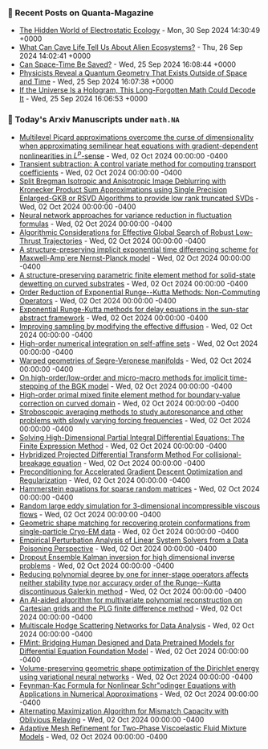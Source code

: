 ### 📝 Recent Posts on Quanta-Magazine
<!-- quanta starts -->
* <a href="https://www.quantamagazine.org/the-hidden-world-of-electrostatic-ecology-20240930/">The Hidden World of Electrostatic Ecology</a> - Mon, 30 Sep 2024 14:30:49 +0000
* <a href="https://www.quantamagazine.org/what-can-cave-life-tell-us-about-alien-ecosystems-20240926/">What Can Cave Life Tell Us About Alien Ecosystems?</a> - Thu, 26 Sep 2024 14:02:41 +0000
* <a href="https://www.quantamagazine.org/can-space-time-be-saved-20240925/">Can Space-Time Be Saved?</a> - Wed, 25 Sep 2024 16:08:44 +0000
* <a href="https://www.quantamagazine.org/physicists-reveal-a-quantum-geometry-that-exists-outside-of-space-and-time-20240925/">Physicists Reveal a Quantum Geometry That Exists Outside of Space and Time</a> - Wed, 25 Sep 2024 16:07:38 +0000
* <a href="https://www.quantamagazine.org/if-the-universe-is-a-hologram-this-long-forgotten-math-could-decode-it-20240925/">If the Universe Is a Hologram, This Long-Forgotten Math Could Decode It</a> - Wed, 25 Sep 2024 16:06:53 +0000
<!-- quanta ends -->

### 📝 Today's Arxiv Manuscripts under ``math.NA``
<!-- arxiv-math-na starts -->
* <a href="https://arxiv.org/abs/2410.00203">Multilevel Picard approximations overcome the curse of dimensionality when approximating semilinear heat equations with gradient-dependent nonlinearities in $L^p$-sense</a> - Wed, 02 Oct 2024 00:00:00 -0400
* <a href="https://arxiv.org/abs/2410.00212">Transient subtraction: A control variate method for computing transport coefficients</a> - Wed, 02 Oct 2024 00:00:00 -0400
* <a href="https://arxiv.org/abs/2410.00233">Split Bregman Isotropic and Anisotropic Image Deblurring with Kronecker Product Sum Approximations using Single Precision Enlarged-GKB or RSVD Algorithms to provide low rank truncated SVDs</a> - Wed, 02 Oct 2024 00:00:00 -0400
* <a href="https://arxiv.org/abs/2410.00278">Neural network approaches for variance reduction in fluctuation formulas</a> - Wed, 02 Oct 2024 00:00:00 -0400
* <a href="https://arxiv.org/abs/2410.00297">Algorithmic Considerations for Effective Global Search of Robust Low-Thrust Trajectories</a> - Wed, 02 Oct 2024 00:00:00 -0400
* <a href="https://arxiv.org/abs/2410.00306">A structure-preserving implicit exponential time differencing scheme for Maxwell-Amp`ere Nernst-Planck model</a> - Wed, 02 Oct 2024 00:00:00 -0400
* <a href="https://arxiv.org/abs/2410.00438">A structure-preserving parametric finite element method for solid-state dewetting on curved substrates</a> - Wed, 02 Oct 2024 00:00:00 -0400
* <a href="https://arxiv.org/abs/2410.00470">Order Reduction of Exponential Runge--Kutta Methods: Non-Commuting Operators</a> - Wed, 02 Oct 2024 00:00:00 -0400
* <a href="https://arxiv.org/abs/2410.00498">Exponential Runge-Kutta methods for delay equations in the sun-star abstract framework</a> - Wed, 02 Oct 2024 00:00:00 -0400
* <a href="https://arxiv.org/abs/2410.00525">Improving sampling by modifying the effective diffusion</a> - Wed, 02 Oct 2024 00:00:00 -0400
* <a href="https://arxiv.org/abs/2410.00637">High-order numerical integration on self-affine sets</a> - Wed, 02 Oct 2024 00:00:00 -0400
* <a href="https://arxiv.org/abs/2410.00664">Warped geometries of Segre-Veronese manifolds</a> - Wed, 02 Oct 2024 00:00:00 -0400
* <a href="https://arxiv.org/abs/2410.00678">On high-order/low-order and micro-macro methods for implicit time-stepping of the BGK model</a> - Wed, 02 Oct 2024 00:00:00 -0400
* <a href="https://arxiv.org/abs/2410.00687">High-order primal mixed finite element method for boundary-value correction on curved domain</a> - Wed, 02 Oct 2024 00:00:00 -0400
* <a href="https://arxiv.org/abs/2410.00696">Stroboscopic averaging methods to study autoresonance and other problems with slowly varying forcing frequencies</a> - Wed, 02 Oct 2024 00:00:00 -0400
* <a href="https://arxiv.org/abs/2410.00835">Solving High-Dimensional Partial Integral Differential Equations: The Finite Expression Method</a> - Wed, 02 Oct 2024 00:00:00 -0400
* <a href="https://arxiv.org/abs/2410.00019">Hybridized Projected Differential Transform Method For collisional-breakage equation</a> - Wed, 02 Oct 2024 00:00:00 -0400
* <a href="https://arxiv.org/abs/2410.00232">Preconditioning for Accelerated Gradient Descent Optimization and Regularization</a> - Wed, 02 Oct 2024 00:00:00 -0400
* <a href="https://arxiv.org/abs/2410.00355">Hammerstein equations for sparse random matrices</a> - Wed, 02 Oct 2024 00:00:00 -0400
* <a href="https://arxiv.org/abs/2410.00605">Random large eddy simulation for 3-dimensional incompressible viscous flows</a> - Wed, 02 Oct 2024 00:00:00 -0400
* <a href="https://arxiv.org/abs/2410.00833">Geometric shape matching for recovering protein conformations from single-particle Cryo-EM data</a> - Wed, 02 Oct 2024 00:00:00 -0400
* <a href="https://arxiv.org/abs/2410.00878">Empirical Perturbation Analysis of Linear System Solvers from a Data Poisoning Perspective</a> - Wed, 02 Oct 2024 00:00:00 -0400
* <a href="https://arxiv.org/abs/2308.16784">Dropout Ensemble Kalman inversion for high dimensional inverse problems</a> - Wed, 02 Oct 2024 00:00:00 -0400
* <a href="https://arxiv.org/abs/2404.15453">Reducing polynomial degree by one for inner-stage operators affects neither stability type nor accuracy order of the Runge--Kutta discontinuous Galerkin method</a> - Wed, 02 Oct 2024 00:00:00 -0400
* <a href="https://arxiv.org/abs/2408.03814">An AI-aided algorithm for multivariate polynomial reconstruction on Cartesian grids and the PLG finite difference method</a> - Wed, 02 Oct 2024 00:00:00 -0400
* <a href="https://arxiv.org/abs/2311.10270">Multiscale Hodge Scattering Networks for Data Analysis</a> - Wed, 02 Oct 2024 00:00:00 -0400
* <a href="https://arxiv.org/abs/2404.14688">FMint: Bridging Human Designed and Data Pretrained Models for Differential Equation Foundation Model</a> - Wed, 02 Oct 2024 00:00:00 -0400
* <a href="https://arxiv.org/abs/2407.19064">Volume-preserving geometric shape optimization of the Dirichlet energy using variational neural networks</a> - Wed, 02 Oct 2024 00:00:00 -0400
* <a href="https://arxiv.org/abs/2409.16519">Feynman-Kac Formula for Nonlinear Schr"odinger Equations with Applications in Numerical Approximations</a> - Wed, 02 Oct 2024 00:00:00 -0400
* <a href="https://arxiv.org/abs/2409.19674">Alternating Maximization Algorithm for Mismatch Capacity with Oblivious Relaying</a> - Wed, 02 Oct 2024 00:00:00 -0400
* <a href="https://arxiv.org/abs/2409.19974">Adaptive Mesh Refinement for Two-Phase Viscoelastic Fluid Mixture Models</a> - Wed, 02 Oct 2024 00:00:00 -0400
<!-- arxiv-math-na ends -->
